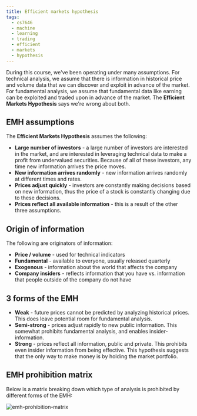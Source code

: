```yaml
---
title: Efficient markets hypothesis
tags:
  - cs7646
  - machine
  - learning
  - trading
  - efficient
  - markets
  - hypothesis
---
```


During this course, we've been operating under many assumptions. For technical
analysis, we assume that there is information in historical price and volume
data that we can discover and exploit in advance of the market. For fundamental
analysis, we assume that fundamental data like earning can be exploited and
traded upon in advance of the market. The **Efficient Markets Hypothesis** says
we're wrong about both.

## EMH assumptions

The **Efficient Markets Hypothesis** assumes the following:

- **Large number of investors** - a large number of investors are interested in
  the market, and are interested in leveraging technical data to make a profit
  from undervalued securities. Because of all of these investors, any time new
  information arrives the price moves.
- **New information arrives randomly** - new information arrives randomly at
  different times and rates.
- **Prices adjust quickly** - investors are constantly making decisions based on
  new information, thus the price of a stock is constantly changing due to these
  decisions.
- **Prices reflect all available information** - this is a result of the other
  three assumptions.

## Origin of information

The following are originators of information:

- **Price / volume** - used for technical indicators
- **Fundamental** - available to everyone, usually released quarterly
- **Exogenous** - information about the world that affects the company
- **Company insiders** - reflects information that you have vs. information that
  people outside of the company do not have

## 3 forms of the EMH

- **Weak** - future prices cannot be predicted by analyzing historical prices.
  This does leave potential room for fundamental analysis.
- **Semi-strong** - prices adjust rapidly to new public information. This
  somewhat prohibits fundamental analysis, and enables insider-information.
- **Strong** - prices reflect all information, public and private. This
  prohibits even insider information from being effective. This hypothesis
  suggests that the only way to make money is by holding the market portfolio.

## EMH prohibition matrix

Below is a matrix breaking down which type of analysis is prohibited by
different forms of the EMH:

![emh-prohibition-matrix](emh-prohibition-matrix.png)
